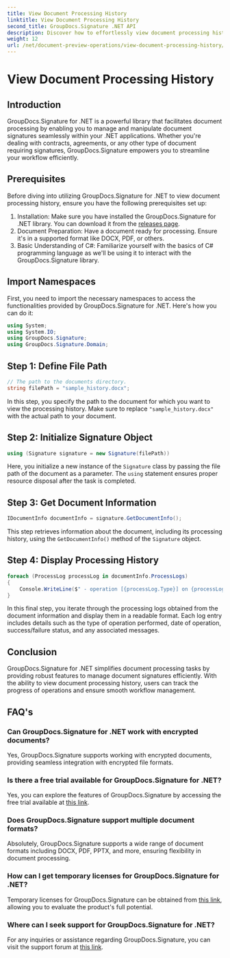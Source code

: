 ```yaml
---
title: View Document Processing History
linktitle: View Document Processing History
second_title: GroupDocs.Signature .NET API
description: Discover how to effortlessly view document processing history using GroupDocs.Signature for .NET. Follow our step-by-step guide for seamless workflow management.
weight: 12
url: /net/document-preview-operations/view-document-processing-history/
---
```


# View Document Processing History

## Introduction
GroupDocs.Signature for .NET is a powerful library that facilitates document processing by enabling you to manage and manipulate document signatures seamlessly within your .NET applications. Whether you're dealing with contracts, agreements, or any other type of document requiring signatures, GroupDocs.Signature empowers you to streamline your workflow efficiently.
## Prerequisites
Before diving into utilizing GroupDocs.Signature for .NET to view document processing history, ensure you have the following prerequisites set up:
1. Installation: Make sure you have installed the GroupDocs.Signature for .NET library. You can download it from the [releases page](https://releases.groupdocs.com/signature/net/).
2. Document Preparation: Have a document ready for processing. Ensure it's in a supported format like DOCX, PDF, or others.
3. Basic Understanding of C#: Familiarize yourself with the basics of C# programming language as we'll be using it to interact with the GroupDocs.Signature library.

## Import Namespaces
First, you need to import the necessary namespaces to access the functionalities provided by GroupDocs.Signature for .NET. Here's how you can do it:
```csharp
using System;
using System.IO;
using GroupDocs.Signature;
using GroupDocs.Signature.Domain;
```
## Step 1: Define File Path
```csharp
// The path to the documents directory.
string filePath = "sample_history.docx";
```
In this step, you specify the path to the document for which you want to view the processing history. Make sure to replace `"sample_history.docx"` with the actual path to your document.
## Step 2: Initialize Signature Object
```csharp
using (Signature signature = new Signature(filePath))
```
Here, you initialize a new instance of the `Signature` class by passing the file path of the document as a parameter. The `using` statement ensures proper resource disposal after the task is completed.
## Step 3: Get Document Information
```csharp
IDocumentInfo documentInfo = signature.GetDocumentInfo();
```
This step retrieves information about the document, including its processing history, using the `GetDocumentInfo()` method of the `Signature` object.
## Step 4: Display Processing History
```csharp
foreach (ProcessLog processLog in documentInfo.ProcessLogs)
{
    Console.WriteLine($" - operation [{processLog.Type}] on {processLog.Date.ToShortDateString()}. Succeeded/Failed {processLog.Succeeded}/{processLog.Failed}. Message: {processLog.Message}");
}
```
In this final step, you iterate through the processing logs obtained from the document information and display them in a readable format. Each log entry includes details such as the type of operation performed, date of operation, success/failure status, and any associated messages.

## Conclusion
GroupDocs.Signature for .NET simplifies document processing tasks by providing robust features to manage document signatures efficiently. With the ability to view document processing history, users can track the progress of operations and ensure smooth workflow management.
## FAQ's
### Can GroupDocs.Signature for .NET work with encrypted documents?
Yes, GroupDocs.Signature supports working with encrypted documents, providing seamless integration with encrypted file formats.
### Is there a free trial available for GroupDocs.Signature for .NET?
Yes, you can explore the features of GroupDocs.Signature by accessing the free trial available at [this link](https://releases.groupdocs.com/).
### Does GroupDocs.Signature support multiple document formats?
Absolutely, GroupDocs.Signature supports a wide range of document formats including DOCX, PDF, PPTX, and more, ensuring flexibility in document processing.
### How can I get temporary licenses for GroupDocs.Signature for .NET?
Temporary licenses for GroupDocs.Signature can be obtained from [this link](https://purchase.groupdocs.com/temporary-license/), allowing you to evaluate the product's full potential.
### Where can I seek support for GroupDocs.Signature for .NET?
For any inquiries or assistance regarding GroupDocs.Signature, you can visit the support forum at [this link](https://forum.groupdocs.com/c/signature/13).
